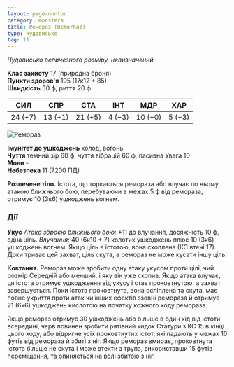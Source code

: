```yaml
---
layout: page-nontoc
category: monsters
title: Ремораз [Remorhaz]
type: Чудовисько
tag: 11
---
```


_Чудовисько величезного розміру, невизначений_

**Клас захисту** 17 (природна броня)    
**Пункти здоров'я** 195 (17к12 + 85)    
**Швидкість** 30 ф, риття 20 ф.

| СИЛ     | СПР     | СТА     | ІНТ    | МДР     | ХАР    |
| ------- | ------- | ------- | ------ | ------- | ------ |
| 24 (+7) | 13 (+1) | 21 (+5) | 4 (−3) | 10 (+0) | 5 (−3) |

![Ремораз](https://www.dndbeyond.com/avatars/thumbnails/30834/976/1000/1000/638063901722309178.png)

**Імунітет до ушкоджень** холод, вогонь    
**Чуття** темний зір 60 ф, чуття вібрацій 60 ф, пасивна Увага 10    
**Мови** -    
**Небезпека** 11 (7200 ПД)

**Розпечене тіло.** Істота, що торкається ремораза або влучає по ньому атакою ближнього бою, перебуваючи в межах 5 ф від ремораза, отримує 10 (3к6) ушкоджень вогнем.

### Дії
**Укус** _Атака зброєю ближнього бою:_ +11 до влучання, досяжність 10 ф, одна ціль. _Влучання:_ 40 (6к10 + 7) колотих ушкоджень плюс 10 (3к6) ушкоджень вогнем. Якщо ціль є істотою, вона схоплена (КС втечі 17). Доки триває цей захват, ціль скута, а ремораз не може кусати іншу ціль.    

**Ковтання.** Ремораз може зробити одну атаку укусом проти цілі, чий розмір Середній або менший, і яку він уже схопив. Якщо атака влучає, ця істота отримує ушкодження від укусу і стає проковтнутою, а захват завершується. Поки істота проковтнута, вона осліплена та скута, має повне укриття проти атак чи інших ефектів ззовні ремораза й отримує 21 (6к6) ушкоджень кислотою на початку кожного ходу ремораза.    

Якщо ремораз отримує 30 ушкоджень або більше в один хід від істоти всередині, черв повинен зробити рятівний кидок Статури з КС 15 в кінці цього ходу, або відригне усіх проковтнутих істот, які падають у межах 10 футів від ремораза й збиті з ніг. Якщо ремораз вмирає, проковтнута істота більше не скута і може втекти з трупа, використавши 15 футів переміщення, та опиняється на волі збитою з ніг.
